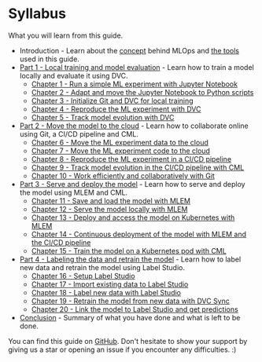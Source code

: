 # Syllabus

What you will learn from this guide.

- Introduction - Learn about the [concept](./concept.md) behind MLOps and
  [the tools](./tools.md) used in this guide.
- [Part 1 - Local training and model evaluation](./part-1-local-training-and-model-evaluation/introduction.md) -
  Learn how to train a model locally and evaluate it using DVC.
    - [Chapter 1 - Run a simple ML experiment with Jupyter Notebook](./part-1-local-training-and-model-evaluation/chapter-1-run-a-simple-ml-experiment-with-jupyter-notebook.md)
    - [Chapter 2 - Adapt and move the Jupyter Notebook to Python scripts](./part-1-local-training-and-model-evaluation/chapter-2-adapt-and-move-the-jupyter-notebook-to-python-scripts.md)
    - [Chapter 3 - Initialize Git and DVC for local training](./part-1-local-training-and-model-evaluation/chapter-3-initialize-git-and-dvc-for-local-training.md)
    - [Chapter 4 - Reproduce the ML experiment with DVC](./part-1-local-training-and-model-evaluation/chapter-4-reproduce-the-ml-experiment-with-dvc.md)
    - [Chapter 5 - Track model evolution with DVC](./part-1-local-training-and-model-evaluation/chapter-5-track-model-evolution-with-dvc.md)
- [Part 2 - Move the model to the cloud](./part-2-move-the-model-to-the-cloud/introduction.md) -
  Learn how to collaborate online using Git, a CI/CD pipeline and CML.
    - [Chapter 6 - Move the ML experiment data to the cloud](./part-2-move-the-model-to-the-cloud/chapter-6-move-the-ml-experiment-code-to-the-cloud.md)
    - [Chapter 7 - Move the ML experiment code to the cloud](./part-2-move-the-model-to-the-cloud/chapter-7-move-the-ml-experiment-data-to-the-cloud.md)
    - [Chapter 8 - Reproduce the ML experiment in a CI/CD pipeline](./part-2-move-the-model-to-the-cloud/chapter-8-reproduce-the-ml-experiment-in-a-cicd-pipeline.md)
    - [Chapter 9 - Track model evolution in the CI/CD pipeline with CML](./part-2-move-the-model-to-the-cloud/chapter-9-track-model-evolution-in-the-cicd-pipeline-with-cml.md)
    - [Chapter 10 - Work efficiently and collaboratively with Git](./part-2-move-the-model-to-the-cloud/chapter-10-work-efficiently-and-collaboratively-with-git.md)
- [Part 3 - Serve and deploy the model](./part-3-serve-and-deploy-the-model/introduction.md) -
  Learn how to serve and deploy the model using MLEM and CML.
    - [Chapter 11 - Save and load the model with MLEM](./part-3-serve-and-deploy-the-model/chapter-11-save-and-load-the-model-with-mlem.md)
    - [Chapter 12 - Serve the model locally with MLEM](./part-3-serve-and-deploy-the-model/chapter-12-serve-the-model-locally-with-mlem.md)
    - [Chapter 13 - Deploy and access the model on Kubernetes with MLEM](./part-3-serve-and-deploy-the-model/chapter-13-deploy-and-access-the-model-on-kubernetes-with-mlem.md)
    - [Chapter 14 - Continuous deployment of the model with MLEM and the CI/CD pipeline](./part-3-serve-and-deploy-the-model/chapter-14-continuous-deployment-of-the-model-with-mlem-and-the-cicd-pipeline.md)
    - [Chapter 15 - Train the model on a Kubernetes pod with CML](./part-3-serve-and-deploy-the-model/chapter-15-train-the-model-on-a-kubernetes-pod-with-cml.md)
- [Part 4 - Labeling the data and retrain the model](./part-4-labeling-the-data-and-retrain/introduction.md) -
  Learn how to label new data and retrain the model using Label Studio.
    - [Chapter 16 - Setup Label Studio](./part-4-labeling-the-data-and-retrain/chapter-16-setup-label-studio.md)
    - [Chapter 17 - Import existing data to Label Studio](./part-4-labeling-the-data-and-retrain/chapter-17-import-existing-data-to-label-studio.md)
    - [Chapter 18 - Label new data with Label Studio](./part-4-labeling-the-data-and-retrain/chapter-18-label-new-data-with-label-studio.md)
    - [Chapter 19 - Retrain the model from new data with DVC Sync](./part-4-labeling-the-data-and-retrain/chapter-19-retrain-the-model-from-new-data-with-dvc-sync.md)
    - [Chapter 20 - Link the model to Label Studio and get predictions](./part-4-labeling-the-data-and-retrain/chapter-20-link-the-model-to-label-studio-and-get-predictions.md)
- [Conclusion](./conclusion.md) - Summary of what you have done and what is left
  to be done.

You can find this guide on
[GitHub](https://github.com/swiss-ai-center/a-guide-to-mlops). Don't hesitate to
show your support by giving us a star or opening an issue if you encounter any
difficulties. :)
